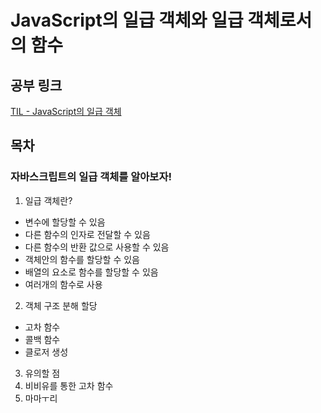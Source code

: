 # JavaScript의 일급 객체와 일급 객체로서의 함수

## 공부 링크
[TIL - JavaScript의 일급 객체](https://rarrit.github.io/til/js/first-class-object/)

## 목차
### 자바스크립트의 일급 객체를 알아보자!
1. 일급 객체란?
  - 변수에 할당할 수 있음
  - 다른 함수의 인자로 전달할 수 있음
  - 다른 함수의 반환 값으로 사용할 수 있음
  - 객체안의 함수를 할당할 수 있음
  - 배열의 요소로 함수를 할당할 수 있음
  - 여러개의 함수로 사용
2. 객체 구조 분해 할당
  - 고차 함수
  - 콜백 함수
  - 클로저 생성
3. 유의할 점
4. 비비유를 통한 고차 함수
5. 마마ㅜ리